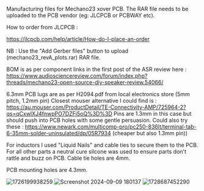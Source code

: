 Manufacturing files for Mechano23 xover PCB.  The RAR file needs to be uploaded to the PCB vendor (eg: JLCPCB or PCBWAY etc).

How to order from JLCPCB :

https://jlcpcb.com/help/article/How-do-I-place-an-order

NB : Use the "Add Gerber files" button to upload (mechano23_revA_plots.rar) RAR file.

BOM is as per component links in the first post of the ASR review here : https://www.audiosciencereview.com/forum/index.php?threads/mechano23-open-source-diy-speaker-review.54066/

6.3mm PCB lugs are as per H2094.pdf from local electronics store (5mm pitch, 1.2mm pin)  Closest mouser alternative I could find is : https://au.mouser.com/ProductDetail/TE-Connectivity-AMP/725964-2?qs=qCxwlXJ4fnwpPO7DZFi5oQ%3D%3D  Pins are 1.3mm in this case but should push into PCB holes with some gentle persuasion.  Could also try these : https://www.newark.com/multicomp-pro/pc250-836lt/terminal-tab-6-35mm-solder-uninsulated/dp/05R7934 (cheaper but also 1.3mm pin))

For inductors I used "Liquid Nails" and cable ties to secure them to the PCB.  For all other parts a neutral cure silcone was used to ensure parts don't rattle and buzz on PCB.  Cable tie holes are 4mm.

PCB mounting holes are 4.3mm.

![1726199938259](https://github.com/user-attachments/assets/5efef5f5-de21-4308-86d9-eea11aac85b1)
![Screenshot 2024-09-09 180137](https://github.com/user-attachments/assets/9a18d771-63cb-42e4-88f2-b5b6e177dec3)
![1728687452290](https://github.com/user-attachments/assets/bc877fb6-2828-4b0c-9dbd-7b6e20ade87e)


